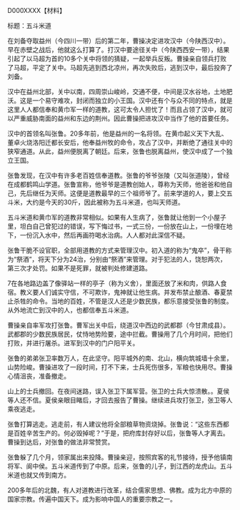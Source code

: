 D000XXXX【材料】

标题：五斗米道



在刘备夺取益州（今四川一带）后的第二年，曹操决定进攻汉中（今陕西汉中）。早在赤壁之战后，他就这么打算了。打汉中要途径关中（今陕西西安一带），结果引起了以马超为首的10多个关中将领的猜疑，一起举兵反叛。曹操亲自领兵打败了马超，平定了关中。马超先逃到西北凉州，再次失败后，逃到汉中，最后投奔了刘备。

汉中在益州北部，关中以南，四周崇山峻岭，交通不便，中间是汉水谷地，土地肥沃。这是一个易守难攻，封闭而独立的小王国。汉中还有个与众不同的特点，就是这里人人都信奉和黄巾军一样的道教，这可太令人担忧了！而且占领了汉中，就可以严重威胁南面的益州和东边的荆州。因此曹操把进攻汉中当作了他的首要任务。

汉中的首领名叫张鲁。20多年前，他是益州的一名将领。在黄巾起义天下大乱、董卓火烧洛阳迁都长安后，他奉益州牧的命令，攻占了汉中，并断绝了通往关中的狭窄通道。从此，益州便脱离了朝廷。后来，张鲁也脱离益州，使汉中成了一个独立王国。

张鲁发现，在汉中有许多老百姓信奉道教。张鲁的爷爷张陵（又叫张道陵），曾经在成都鹤鸣山学道。张鲁宣称，他爷爷是道教创始人，尊称为天师，他爸爸和他自己，先后继任为天师。这便是道教最早的三个祖师爷了。前来学道的人，要上交五斗米，大约是今天的30斤，因此被称为五斗米道，也叫天师道。

五斗米道和黄巾军的道教非常相似。如果有人生病了，张鲁就让他到一个小屋子里，坦白自己曾犯过的错误，写下悔过书，一式三份，一份放在山上，一份埋在地下，一份沉入水中，然后再画符喝水治病。人人都对此深信不疑。

张鲁干脆不设官职，全部用道教的方式来管理汉中。初入道的称为“鬼卒”，骨干称为“祭酒”，将天下分为24治，分别由“祭酒”来管理。对于犯法的人，饶恕两次，第三次才处罚。如果不是死罪，就被判处修建道路。

7在各地路边盖了像驿站一样的亭子（称为义舍），里面还放了米和肉，供路人食宿。教义要人们诚实守信，不可欺诈，鬼神就让他生病。并发布禁止酿酒、春夏禁止杀牲的命令。当地的百姓，不管是汉人还是少数民族，都乐意接受张鲁的制度。从外地流亡到汉中的人，也都信奉五斗米道。

曹操亲自率军攻打张鲁。曹军出关中后，绕道汉中西边的武都郡（今甘肃成县）。武都郡的少数民族居民，仗恃地势险要，途中拦截。曹操用了几个月时间，把他们打败，并进行屠杀。进军到汉中的门户阳平关。

张鲁的弟弟张卫率数万人，在此坚守。阳平城外的南、北山，横向筑城墙十余里，山势险峻。曹操进攻了一段时间，打不下来，士兵死伤很多，军粮也快用尽。曹操心情沮丧，准备撤走。

山上的士兵撤回。在夜间迷路，误入张卫下属军营。张卫的士兵大惊溃散。。夏侯等人还不信。夏侯亲眼目睹后，才回去报告了曹操。继续进兵攻打张卫，张卫等人乘夜逃走。

张鲁打算逃走。逃走前，有人建议他将全部粮草物资烧掉。张鲁说：“这些东西都是百姓辛苦生产的。何必毁掉呢？”于是，把府库封存好以后，张鲁等人才离去。曹操到达后，对张鲁的做法非常赞赏。

张鲁躲了几个月，领家属出来投降。曹操亲迎，按照宾客的礼节接待，授予他镇南将军、阆中侯。五斗米道传到了中原。后来，张鲁的儿子，到江西的龙虎山。五斗米道也就又传到南方。

200多年后的北魏，有人对道教进行改革，结合儒家思想、佛教。成为北方中原的国家宗教。传遍中国天下。成为影响中国人的重要宗教之一。







